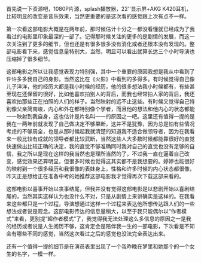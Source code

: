 首先说一下资源吧，1080P片源，splash播放器，22''显示屏+AKG K420耳机，比较明显的改变是音乐效果，当然更重要的是这次看的感觉跟上次有点不一样。

第一次看这部电影大概是在两年前，那时候估计十分之一都没看懂就已经成为了我看过的电影里印象最深的一部了。记得那时候关注的更多的是剧情的发展，而这一次关注到了更多的细节，但也还是有很多很多没有消化或者还根本没有发现的。整部电影看下来，感觉信息量特别大，当然，明显可以看出就算长达三个小时导演也压缩掉了很多细节。

这部电影之所以让我感觉表现力特别强，其中一个重要的原因我想是我从中看到了许许多多我自己的身影，当然这比在《火影》中看到的多得多。有时候觉得自己像儿子洋洋，他的经历大都是我小时候的经历，他的很多想法我小时候都有，有些甚至现在还保留的很好，比如他喜欢拍别人的背后，而我也经常拍人家的背后，我还喜欢拍那些正在拍照的人们的样子。当然映射的远不止这些。有时候又觉得自己特别像父亲简南峻，内心和外在都特别像个学者，而且他的想法和他内心的状态都能一一映射到我自身，这也估计是片名叫一一的原因之一吧。这里还有值得一提的是我在一两年前就发现了自己做决定不够果断，这并不是犹豫，因为总是怕有些情况考虑的不够周全，也是从那时候起我就清楚的知道我不适合做领导者，因为在我看来一般比较有成就的领导者都比较武断，当然这些人大多数时候都能靠很好的直觉快速做出比较正确的决定，我的直觉不够准确同时我对自己的直觉也没有足够的自信，我之所以是现在这样的我当然也是理所当然的了，不过我一直在逼着自己改变，感觉效果还算明显，但很多时候也觉得这其实都不是我想要的。婷婷也能很好的映射到一个很多经历和我很像的表妹身上，性格和许多时候的内心状态都很像，昨天正是想给正在准备中考的她推荐这部电影我才觉得再次下载这部来看的。

这部电影以喜事开始以丧事结尾，但我并没有觉得这部电影是以悲剧开始以喜剧结尾的，当然其实这样认为也没什么不对，只是从剧情上来讲确实是这样的。在我看来这些都只是一个过程，导演想通过这样一个过程来表达他所想传达跟人们的一些想法或者说是观念。这部电影传达的信息量稍大，以至于我只能偶尔以“作者模式”来看，更别提“超作者模式”了，我觉得我无法处理这么多信息的原因之一是我的经历或者说是人生阅历不够，这肯定会是陪伴我一生的一部电影，下次看是不知会有哪些不同的感觉，当然这次看过之后的感觉也没法完全表达出来。

还有一个值得一提的细节是在演员表里出现了一个我昨晚在梦里和她那个的一个女生的名字，一模一样。